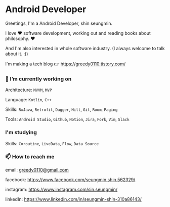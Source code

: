 # Android Developer

Greetings, I'm a Android Developer, shin seungmin.

I love ❤️ software development, working out and reading books about philosophy. ❤️ 

And I'm also interested in whole software industry. (I always welcome to talk about it. :))

I'm making a tech blog 👉 https://greedy0110.tistory.com/


### 🔭 I’m currently working on
Architecture: `MVVM`, `MVP`

Language: `Kotlin`, `C++`

Skills: `RxJava`, `Retrofit`, `Dagger`, `Hilt`, `Git`, `Room`, `Paging`

Tools: `Android Studio`, `Github`, `Notion`, `Jira`, `Fork`, `Vim`, `Slack`

### I'm studying

Skills: `Coroutine`, `LiveData`, `Flow`, `Data Source`

### 📫 How to reach me
email: greedy0110@gmail.com

facebook: https://www.facebook.com/seungmin.shin.562329/

instagram: https://www.instagram.com/sin.seungmin/

linkedIn: https://www.linkedin.com/in/seungmin-shin-310a86143/

<!--
**greedy0110/greedy0110** is a ✨ _special_ ✨ repository because its `README.md` (this file) appears on your GitHub profile.

Here are some ideas to get you started:

- 🔭 I’m currently working on ...
- 🌱 I’m currently learning ...
- 👯 I’m looking to collaborate on ...
- 🤔 I’m looking for help with ...
- 💬 Ask me about ...
- 📫 How to reach me: ...
- 😄 Pronouns: ...
- ⚡ Fun fact: ...
-->
